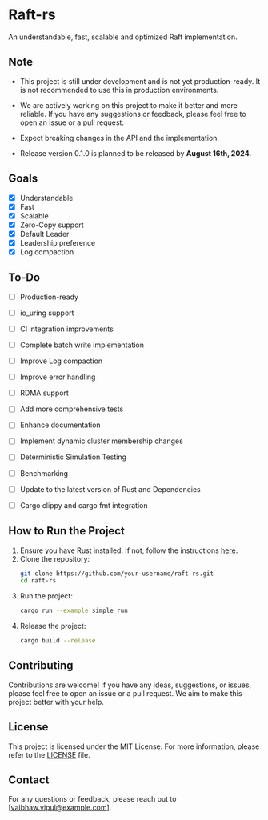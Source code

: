 # Raft-rs
An understandable, fast, scalable and optimized Raft implementation. 

## Note
- This project is still under development and is not yet production-ready. It is not recommended to use this in production environments.

- We are actively working on this project to make it better and more reliable. If you have any suggestions or feedback, please feel free to open an issue or a pull request.

- Expect breaking changes in the API and the implementation.

- Release version 0.1.0 is planned to be released by **August 16th, 2024**.

## Goals
- [x] Understandable
- [x] Fast
- [x] Scalable
- [x] Zero-Copy support
- [x] Default Leader 
- [x] Leadership preference
- [x] Log compaction

## To-Do
- [ ] Production-ready
- [ ] io_uring support
- [ ] CI integration improvements
- [ ] Complete batch write implementation
- [ ] Improve Log compaction
- [ ] Improve error handling
- [ ] RDMA support
- [ ] Add more comprehensive tests
- [ ] Enhance documentation
- [ ] Implement dynamic cluster membership changes
- [ ] Deterministic Simulation Testing
- [ ] Benchmarking
- [ ] Update to the latest version of Rust and Dependencies 
- [ ] Cargo clippy and cargo fmt integration


## How to Run the Project
1. Ensure you have Rust installed. If not, follow the instructions [here](https://www.rust-lang.org/tools/install).
2. Clone the repository:
   ```sh
   git clone https://github.com/your-username/raft-rs.git
   cd raft-rs
   ```
3. Run the project:
   ```sh
   cargo run --example simple_run
   ```
4. Release the project:
   ```sh
   cargo build --release
   ```

## Contributing
Contributions are welcome! If you have any ideas, suggestions, or issues, please feel free to open an issue or a pull request. We aim to make this project better with your help.

## License
This project is licensed under the MIT License. For more information, please refer to the [LICENSE](LICENSE) file.

## Contact
For any questions or feedback, please reach out to [vaibhaw.vipul@example.com].
